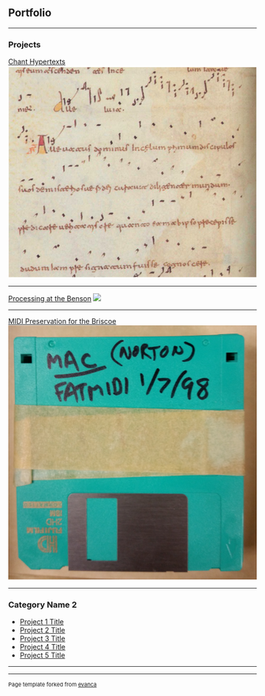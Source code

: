 ## Portfolio

---

### Projects

[Chant Hypertexts](/pdf/One_Description.pdf)
<img src="images/Chant.png?raw=true"/>

---
[Processing at the Benson](/pdf/sample_presentation.pdf)
<img src="images/Reyes.png?raw=true"/>

---
[MIDI Preservation for the Briscoe](http://example.com/)
<img src="images/Disk.jpg?raw=true"/>

---

### Category Name 2

- [Project 1 Title](http://example.com/)
- [Project 2 Title](http://example.com/)
- [Project 3 Title](http://example.com/)
- [Project 4 Title](http://example.com/)
- [Project 5 Title](http://example.com/)

---




---
<p style="font-size:11px">Page template forked from <a href="https://github.com/evanca/quick-portfolio">evanca</a></p>
<!-- Remove above link if you don't want to attibute -->
